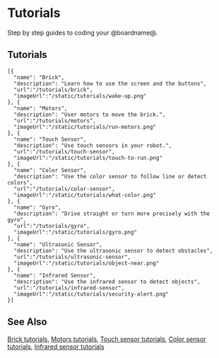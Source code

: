 # Tutorials

Step by step guides to coding your @boardname@.

## Tutorials

```codecard
[{
  "name": "Brick",
  "description": "Learn how to use the screen and the buttons",
  "url":"/tutorials/brick",
  "imageUrl":"/static/tutorials/wake-up.png"
}, {
  "name": "Motors",
  "description": "User motors to move the brick.",
  "url":"/tutorials/motors",
  "imageUrl":"/static/tutorials/run-motors.png"
}, {
  "name": "Touch Sensor",
  "description": "Use touch sensors in your robot.",
  "url":"/tutorials/touch-sensor",
  "imageUrl":"/static/tutorials/touch-to-run.png"
}, {
  "name": "Color Sensor",
  "description": "Use the color sensor to follow line or detect colors",
  "url":"/tutorials/color-sensor",
  "imageUrl":"/static/tutorials/what-color.png"
}, {
  "name": "Gyro",
  "description": "Drive straight or turn more precisely with the gyro",
  "url":"/tutorials/gyro",
  "imageUrl":"/static/tutorials/gyro.png"
}, {
  "name": "Ultrasonic Sensor",
  "description": "Use the ultrasonic sensor to detect obstacles",
  "url":"/tutorials/ultrasonic-sensor",
  "imageUrl":"/static/tutorials/object-near.png"
}, {
  "name": "Infrared Sensor",
  "description": "Use the infrared sensor to detect objects",
  "url":"/tutorials/infrared-sensor",
  "imageUrl":"/static/tutorials/security-alert.png"
}]
```

## See Also

[Brick tutorials](/tutorials/brick),
[Motors tutorials](/tutorials/motors),
[Touch sensor tutorials](/tutorials/touch-sensor),
[Color sensor tutorials](/tutorials/color-sensor),
[Infrared sensor tutorials](/tutorials/infrared-sensor)
